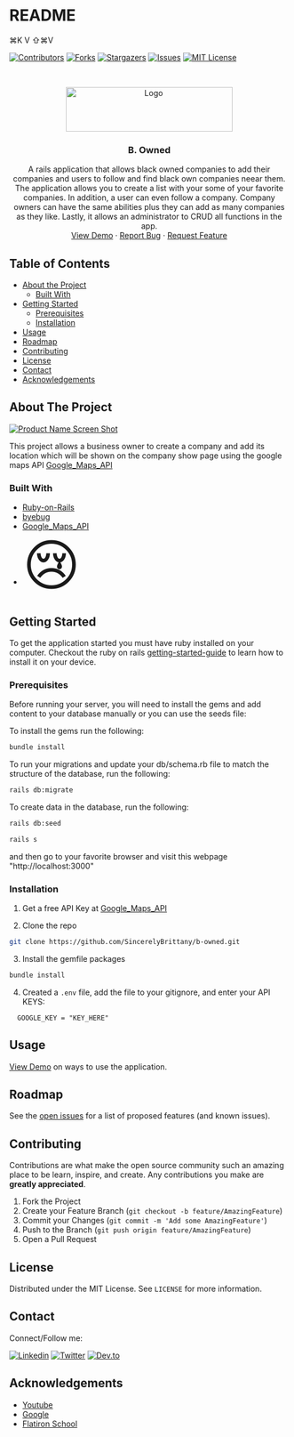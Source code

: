 # README
⌘K V
⇧⌘V

[![Contributors][contributors-shield]][contributors-url]
[![Forks][forks-shield]][forks-url]
[![Stargazers][stars-shield]][stars-url]
[![Issues][issues-shield]][issues-url]
[![MIT License][license-shield]][license-url]

<!-- PROJECT LOGO -->
<br />
<p align="center">
  <a href="https://github.com/SincerelyBrittany/b-owned">
    <img src="public/readme_media/logo.png" alt="Logo" width="300" height="80">
  </a>

  <h3 align="center">B. Owned</h3>

  <p align="center">
    A rails application that allows black owned companies to add their companies and users to follow and find black own companies neear them. The application allows you to create a list with your some of your favorite companies. In addition, a user can even follow a company. Company owners can have the same abilities plus they can add as many companies as they like. Lastly, it allows an administrator to CRUD all functions in the app. 
    <br />
    <a href="">View Demo</a>
    ·
    <a href="https://github.com/SincerelyBrittany/b-owned/issues">Report Bug</a>
    ·
    <a href="https://github.com/SincerelyBrittany/b-owned/issues">Request Feature</a>
  </p>
</p>



<!-- TABLE OF CONTENTS -->
## Table of Contents

* [About the Project](#about-the-project)
  * [Built With](#built-with)
* [Getting Started](#getting-started)
  * [Prerequisites](#prerequisites)
  * [Installation](#installation)
* [Usage](#usage)
* [Roadmap](#roadmap)
* [Contributing](#contributing)
* [License](#license)
* [Contact](#contact)
* [Acknowledgements](#acknowledgements)

<!-- ABOUT THE PROJECT -->
## About The Project

[![Product Name Screen Shot][product-screenshot]](https://example.com)

This project allows a business owner to create a company and add its location which will be shown on the company show page using the google maps API [Google_Maps_API](https://developers.google.com/maps/documentation)

### Built With
* [Ruby-on-Rails](https://guides.rubyonrails.org/)
* [byebug](https://rubygems.org/gems/byebug/versions/9.0.6)
* [Google_Maps_API](https://developers.google.com/maps/documentation)
* <span style='font-size:100px;'>&#128546;</span>


<!-- GETTING STARTED -->
## Getting Started

To get the application started you must have ruby installed on your computer. Checkout the ruby on rails [getting-started-guide](https://guides.rubyonrails.org/v5.0/getting_started.html) to learn how to install it on your device. 

### Prerequisites

Before running your server, you will need to install the gems and add content to your database manually or you can use the seeds file:

To install the gems run the following:

```sh
bundle install
```

To run your migrations and update your db/schema.rb file to match the structure of the database, run the following:

```sh
rails db:migrate
```

To create data in the database, run the following:
```sh
rails db:seed
```

```sh
rails s
```
and then go to your favorite browser and visit this webpage "http://localhost:3000" 

### Installation

1. Get a free API Key at [Google_Maps_API](https://developers.google.com/maps/documentation)

2. Clone the repo
```sh
git clone https://github.com/SincerelyBrittany/b-owned.git
```
3. Install the gemfile packages
```sh
bundle install
```
4. Created a ``.env`` file, add the file to your gitignore, and enter your API KEYS:
```JS
  GOOGLE_KEY = "KEY_HERE"
```
<!-- USAGE EXAMPLES -->
## Usage

<a href="">View Demo</a> on ways to use the application.

<!-- ROADMAP -->
## Roadmap

See the [open issues](https://github.com/SincerelyBrittany/b-owned/issues) for a list of proposed features (and known issues).

<!-- CONTRIBUTING -->
## Contributing

Contributions are what make the open source community such an amazing place to be learn, inspire, and create. Any contributions you make are **greatly appreciated**.

1. Fork the Project
2. Create your Feature Branch (`git checkout -b feature/AmazingFeature`)
3. Commit your Changes (`git commit -m 'Add some AmazingFeature'`)
4. Push to the Branch (`git push origin feature/AmazingFeature`)
5. Open a Pull Request

<!-- LICENSE -->
## License

Distributed under the MIT License. See `LICENSE` for more information.

<!-- CONTACT -->
## Contact
Connect/Follow me:

[![Linkedin][linkedin-shield]][linkedin-url]
[![Twitter][twitter-shield]][twitter-url]
[![Dev.to][dev-to-shield]][dev-to-url]


<!-- ACKNOWLEDGEMENTS -->
## Acknowledgements
* [Youtube](https://youtube.com)
* [Google](https://google.com)
* [Flatiron School](https://flatironschool.com/)


<!-- MARKDOWN LINKS & IMAGES -->
<!-- https://www.markdownguide.org/basic-syntax/#reference-style-links -->
[contributors-shield]: https://img.shields.io/github/contributors/SincerelyBrittany/b-owned.svg?style=flat-square
[contributors-url]: https://github.com/SincerelyBrittany/b-owned/graphs/contributors
[forks-shield]: https://img.shields.io/github/forks/SincerelyBrittany/b-owned.svg?style=flat-square
[forks-url]: https://github.com/SincerelyBrittany/b-owned/network/members
[stars-shield]: https://img.shields.io/github/stars/SincerelyBrittany/b-owned.svg?style=flat-square
[stars-url]: https://github.com/SincerelyBrittany/b-owned/stargazers
[issues-shield]: https://img.shields.io/github/issues/SincerelyBrittany/b-owned.svg?style=flat-square
[issues-url]: https://github.com/SincerelyBrittany/b-owned/issues
[license-shield]: https://img.shields.io/github/license/SincerelyBrittany/b-owned.svg?style=flat-square
[license-url]: https://github.com/SincerelyBrittany/b-owned/blob/master/LICENSE
[linkedin-shield]: https://img.shields.io/badge/-LinkedIn-black.svg?style=flat-square&logo=linkedin&colorB=555
[linkedin-url]: https://www.linkedin.com/in/sincerelybrittany/
[twitter-shield]:https://img.shields.io/twitter/url?style=social&url=https%3A%2F%2Ftwitter.com%2FSincerelyBrittt
[twitter-url]: https://twitter.com/SincerelyBrittt
[dev-to-url]: https://dev.to/sincerelybrittany
[dev-to-shield]:https://img.shields.io/badge/-Dev.to-black.svg?style=flat-square&logo=dev.to&colorB=555
[product-screenshot]: public/readme_media/main_page.png
